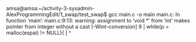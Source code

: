 amsa@amsa:~/activity-3-sysadmin-AlexProgrammingEdit/1_swap/test_swap$ gcc main.c -o main
main.c: In function ‘main’:
main.c:9:13: warning: assignment to ‘void *’ from ‘int’ makes pointer from integer without a cast [-Wint-conversion]
    9 |     while(p = malloc(espai) != NULL){
      |             ^
